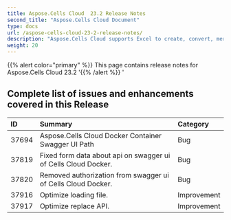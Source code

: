 ```yaml
---
title: Aspose.Cells Cloud  23.2 Release Notes
second_title: "Aspose.Cells Cloud Document"
type: docs
url: /aspose-cells-cloud-23-2-release-notes/
description: "Aspose.Cells Cloud supports Excel to create, convert, merge, split, protected, inner object operation, and so on."
weight: 20
---
```


{{% alert color="primary" %}} 
This page contains release notes for Aspose.Cells Cloud 23.2
'{{% /alert %}} '
## **Complete list of issues and enhancements covered in this Release**

|**ID**|**Summary**|**Category**|
| :- | :- | :- |
| 37694 | Aspose.Cells Cloud Docker Container Swagger UI Path | Bug
| 37819 | Fixed form data about api on swagger ui of Cells Cloud Docker. | Bug
| 37820 | Removed authorization from  swagger ui of Cells Cloud Docker. | Bug
| 37916 | Optimize loading file. | Improvement
| 37917 | Optimize replace API. | Improvement
